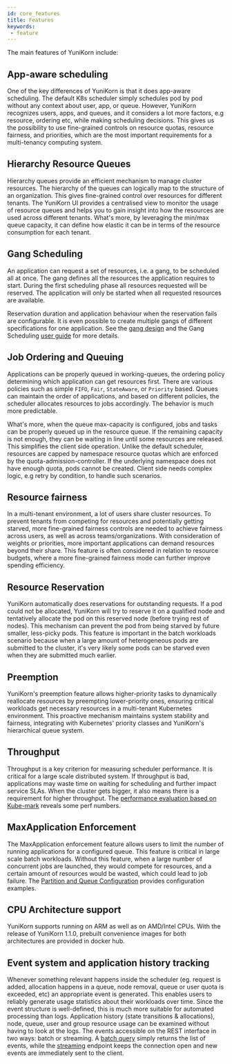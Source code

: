 ```yaml
---
id: core_features
title: Features
keywords:
 - feature
---
```


<!--
Licensed to the Apache Software Foundation (ASF) under one
or more contributor license agreements.  See the NOTICE file
distributed with this work for additional information
regarding copyright ownership.  The ASF licenses this file
to you under the Apache License, Version 2.0 (the
"License"); you may not use this file except in compliance
with the License.  You may obtain a copy of the License at

  http://www.apache.org/licenses/LICENSE-2.0

Unless required by applicable law or agreed to in writing,
software distributed under the License is distributed on an
"AS IS" BASIS, WITHOUT WARRANTIES OR CONDITIONS OF ANY
KIND, either express or implied.  See the License for the
specific language governing permissions and limitations
under the License.
-->

The main features of YuniKorn include:

## App-aware scheduling
One of the key differences of YuniKorn is that it does app-aware scheduling. The default K8s scheduler simply schedules
pod by pod without any context about user, app, or queue. However, YuniKorn recognizes users, apps, and queues, and it considers
a lot more factors, e.g resource, ordering etc, while making scheduling decisions. This gives us the possibility to use
fine-grained controls on resource quotas, resource fairness, and priorities, which are the most important requirements
for a multi-tenancy computing system.

## Hierarchy Resource Queues
Hierarchy queues provide an efficient mechanism to manage cluster resources. The hierarchy of the queues can logically
map to the structure of an organization. This gives fine-grained control over resources for different tenants. The YuniKorn
UI provides a centralised view to monitor the usage of resource queues and helps you to gain insight into how the resources are
used across different tenants. What's more, by leveraging the min/max queue capacity, it can define how elastic it can be
in terms of the resource consumption for each tenant.

## Gang Scheduling
An application can request a set of resources, i.e. a gang, to be scheduled all at once.
The gang defines all the resources the application requires to start.
During the first scheduling phase all resources requested will be reserved.
The application will only be started when all requested resources are available.

Reservation duration and application behaviour when the reservation fails are configurable.
It is even possible to create multiple gangs of different specifications for one application. 
See the [gang design](design/gang_scheduling.md) and the Gang Scheduling [user guide](user_guide/gang_scheduling.md) for more details.

## Job Ordering and Queuing
Applications can be properly queued in working-queues, the ordering policy determining which application can get resources first.
There are various policies such as simple `FIFO`, `Fair`, `StateAware`, or `Priority` based. Queues can maintain the order of applications,
and based on different policies, the scheduler allocates resources to jobs accordingly. The behavior is much more predictable.

What's more, when the queue max-capacity is configured, jobs and tasks can be properly queued up in the resource queue.
If the remaining capacity is not enough, they can be waiting in line until some resources are released. This simplifies
the client side operation. Unlike the default scheduler, resources are capped by namespace resource quotas which
are enforced by the quota-admission-controller. If the underlying namespace does not have enough quota, pods cannot be
created. Client side needs complex logic, e.g retry by condition, to handle such scenarios.

## Resource fairness
In a multi-tenant environment, a lot of users share cluster resources. To prevent tenants from competing for resources
and potentially getting starved, more fine-grained fairness controls are needed to achieve fairness across users, as well as across teams/organizations.
With consideration of weights or priorities, more important applications can demand resources beyond their share.
This feature is often considered in relation to resource budgets, where a more fine-grained fairness mode can further improve spending efficiency.

## Resource Reservation
YuniKorn automatically does reservations for outstanding requests. If a pod could not be allocated, YuniKorn will try to
reserve it on a qualified node and tentatively allocate the pod on this reserved node (before trying rest of nodes).
This mechanism can prevent the pod from being starved by future smaller, less-picky pods.
This feature is important in the batch workloads scenario because when a large amount of heterogeneous pods are submitted
to the cluster, it's very likely some pods can be starved even when they are submitted much earlier.

## Preemption
YuniKorn's preemption feature allows higher-priority tasks to dynamically reallocate resources by preempting lower-priority ones, ensuring critical workloads get necessary resources in a multi-tenant Kubernetes environment.
This proactive mechanism maintains system stability and fairness, integrating with Kubernetes' priority classes and YuniKorn's hierarchical queue system.

## Throughput
Throughput is a key criterion for measuring scheduler performance. It is critical for a large scale distributed system.
If throughput is bad, applications may waste time on waiting for scheduling and further impact service SLAs.
When the cluster gets bigger, it also means there is a requirement for higher throughput. The [performance evaluation based on Kube-mark](performance/evaluate_perf_function_with_kubemark.md)
reveals some perf numbers.

## MaxApplication Enforcement
The MaxApplication enforcement feature allows users to limit the number of running applications for a configured queue.
This feature is critical in large scale batch workloads.
Without this feature, when a large number of concurrent jobs are launched, they would compete for resources, and a certain amount of resources would be wasted, which could lead to job failure.
The [Partition and Queue Configuration](user_guide/queue_config.md) provides configuration examples.

## CPU Architecture support
YuniKorn supports running on ARM as well as on AMD/Intel CPUs.
With the release of YuniKorn 1.1.0, prebuilt convenience images for both architectures are provided in docker hub.

## Event system and application history tracking
Whenever something relevant happens inside the scheduler (eg. request is added, allocation happens in a queue, node removal, queue or user quota is exceeded, etc) an appropriate event is generated.
This enables users to reliably generate usage statistics about their workloads over time. Since the event structure is well-defined, this is much more suitable for automated processing than logs.
Application history (state transitions & allocations), node, queue, user and group resource usage can be examined without having to look at the logs.
The events accessible on the REST interface in two ways: batch or streaming. A [batch query](api/scheduler.md#batch-events) simply returns the list of events, while the [streaming](api/scheduler.md#event-stream) endpoint keeps the connection open and new events are immediately sent to the client.
